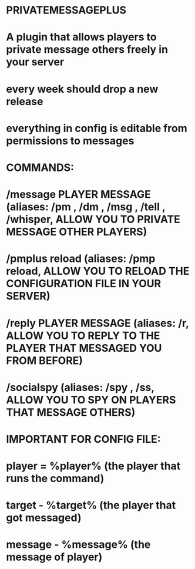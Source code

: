 # PRIVATEMESSAGEPLUS

# A plugin that allows players to private message others freely in your server 
# every week should drop a new release
# everything in config is editable from permissions to messages 



# COMMANDS:
# /message PLAYER MESSAGE (aliases: /pm , /dm , /msg , /tell , /whisper, ALLOW YOU TO PRIVATE MESSAGE OTHER PLAYERS)
# /pmplus reload (aliases: /pmp reload, ALLOW YOU TO RELOAD THE CONFIGURATION FILE IN YOUR SERVER)
# /reply PLAYER MESSAGE (aliases: /r, ALLOW YOU TO REPLY TO THE PLAYER THAT MESSAGED YOU FROM BEFORE)
# /socialspy (aliases: /spy , /ss, ALLOW YOU TO SPY ON PLAYERS THAT MESSAGE OTHERS)


# IMPORTANT FOR CONFIG FILE:
# player = %player% (the player that runs the command)
# target - %target% (the player that got messaged)
# message - %message% (the message of player)



